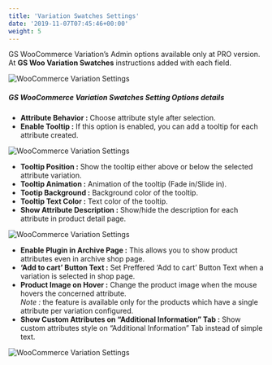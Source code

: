 ```yaml
---
title: 'Variation Swatches Settings'
date: '2019-11-07T07:45:46+00:00'
weight: 5
---
```

GS WooCommerce Variation’s Admin options available only at PRO version. At **GS Woo Variation Swatches** instructions added with each field.

![WooCommerce Variation Settings](../images/GS_woocommerce_variation_swatches_settings.png "WooCommerce Variation Settings")


##### GS WooCommerce Variation Swatches Setting Options details

- **Attribute Behavior :** Choose attribute style after selection.
- **Enable Tooltip :** If this option is enabled, you can add a tooltip for each attribute created.

![WooCommerce Variation Settings](../images/variation_settings.png "WooCommerce Variation Settings")

- **Tooltip Position :** Show the tooltip either above or below the selected attribute variation.
- **Tooltip Animation :** Animation of the tooltip (Fade in/Slide in).
- **Tootip Background :** Background color of the tooltip.
- **Tooltip Text Color :**  Text color of the tooltip.
- **Show Attribute Description :** Show/hide the description for each attribute in product detail page.

![WooCommerce Variation Settings](../images/attr_desc.png "WooCommerce Variation Settings")

- **Enable Plugin in Archive Page :** This allows you to show product attributes even in archive shop page.
- **‘Add to cart’ Button Text :**  Set Preffered ‘Add to cart’ Button Text when a variation is selected in shop page.
- **Product Image on Hover :** Change the product image when the mouse hovers the concerned attribute.   
   *Note :* the feature is available only for the products which have a single attribute per variation configured.
- **Show Custom Attributes on “Additional Information” Tab :** Show custom attributes style on “Additional Information” Tab instead of simple text.

![WooCommerce Variation Settings](../images/additional_info.png "WooCommerce Variation Settings")